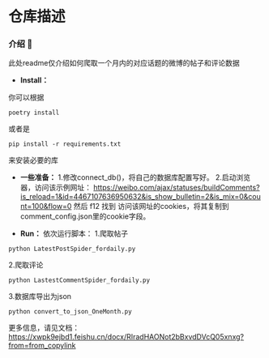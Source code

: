 # 仓库描述

### 介绍 📖

此处readme仅介绍如何爬取一个月内的对应话题的微博的帖子和评论数据

- **Install：**

你可以根据
```text
poetry install
```
或者是
```text
pip install -r requirements.txt
```
来安装必要的库

- **一些准备：**
1.修改connect_db()，将自己的数据库配置写好。
2.启动浏览器，访问该示例网址：
https://weibo.com/ajax/statuses/buildComments?is_reload=1&id=4467107636950632&is_show_bulletin=2&is_mix=0&count=100&flow=0
然后 f12 找到 访问该网址的cookies，将其复制到  comment_config.json里的cookie字段。


- **Run：**
依次运行脚本：
1.爬取帖子
```text
python LatestPostSpider_fordaily.py
```
2.爬取评论
```text
python LastestCommentSpider_fordaily.py
```
3.数据库导出为json
```text
python convert_to_json_OneMonth.py
```


更多信息，请见文档：
https://xwpk9ejbd1.feishu.cn/docx/RIradHAONot2bBxvdDVcQ05xnxg?from=from_copylink